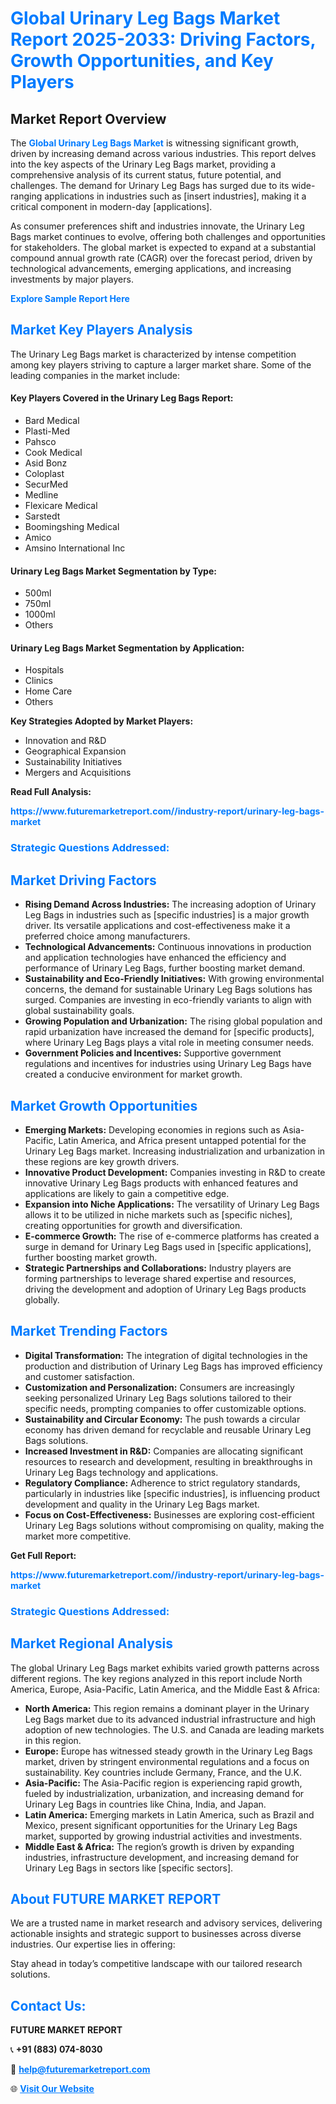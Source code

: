 <h1 style="color: #007BFF;">Global Urinary Leg Bags Market Report 2025-2033: Driving Factors, Growth Opportunities, and Key Players</h1>

<section id="overview">
<h2>Market Report Overview</h2>
<p>The <a href="https://www.futuremarketreport.com//industry-report/urinary-leg-bags-market" style="color: #007BFF; text-decoration: none;"><strong>Global Urinary Leg Bags Market</strong></a> is witnessing significant growth, driven by increasing demand across various industries. This report delves into the key aspects of the Urinary Leg Bags market, providing a comprehensive analysis of its current status, future potential, and challenges. The demand for Urinary Leg Bags has surged due to its wide-ranging applications in industries such as [insert industries], making it a critical component in modern-day [applications].</p>
<p>As consumer preferences shift and industries innovate, the Urinary Leg Bags market continues to evolve, offering both challenges and opportunities for stakeholders. The global market is expected to expand at a substantial compound annual growth rate (CAGR) over the forecast period, driven by technological advancements, emerging applications, and increasing investments by major players.</p>
</section>

<section id="overview">
<p><a href="https://www.futuremarketreport.com//request-sample/reportId=77557" style="color: #007BFF; text-decoration: none;"><strong>Explore Sample Report Here</strong></a></p>
</section>

<section id="key-players">
<h2 style="color: #007BFF;">Market Key Players Analysis</h2>
<p>The Urinary Leg Bags market is characterized by intense competition among key players striving to capture a larger market share. Some of the leading companies in the market include:</p>
<h4>Key Players Covered in the Urinary Leg Bags Report:</h4>
<ul><li>Bard Medical</li><li>Plasti-Med</li><li>Pahsco</li><li>Cook Medical</li><li>Asid Bonz</li><li>Coloplast</li><li>SecurMed</li><li>Medline</li><li>Flexicare Medical</li><li>Sarstedt</li><li>Boomingshing Medical</li><li>Amico</li><li>Amsino International Inc</li></ul>
<h4>Urinary Leg Bags Market Segmentation by Type:</h4>
<ul><li>500ml</li><li>750ml</li><li>1000ml</li><li>Others</li></ul>

<h4>Urinary Leg Bags Market Segmentation by Application:</h4>
<ul><li>Hospitals</li><li>Clinics</li><li>Home Care</li><li>Others</li></ul>
<p><strong>Key Strategies Adopted by Market Players:</strong></p>
<ul>
<li>Innovation and R&D</li>
<li>Geographical Expansion</li>
<li>Sustainability Initiatives</li>
<li>Mergers and Acquisitions</li>
</ul>
</section>

<section>
<p><strong>Read Full Analysis: </strong></p><a href="https://www.futuremarketreport.com//industry-report/urinary-leg-bags-market" style="color: #007BFF; text-decoration: none;"><strong>https://www.futuremarketreport.com//industry-report/urinary-leg-bags-market</strong></a>
<h3 style="color: #007BFF;">Strategic Questions Addressed:</h3>
</section>

<section id="driving-factors">
<h2 style="color: #007BFF;">Market Driving Factors</h2>
<ul>
<li><strong>Rising Demand Across Industries:</strong> The increasing adoption of Urinary Leg Bags in industries such as [specific industries] is a major growth driver. Its versatile applications and cost-effectiveness make it a preferred choice among manufacturers.</li>
<li><strong>Technological Advancements:</strong> Continuous innovations in production and application technologies have enhanced the efficiency and performance of Urinary Leg Bags, further boosting market demand.</li>
<li><strong>Sustainability and Eco-Friendly Initiatives:</strong> With growing environmental concerns, the demand for sustainable Urinary Leg Bags solutions has surged. Companies are investing in eco-friendly variants to align with global sustainability goals.</li>
<li><strong>Growing Population and Urbanization:</strong> The rising global population and rapid urbanization have increased the demand for [specific products], where Urinary Leg Bags plays a vital role in meeting consumer needs.</li>
<li><strong>Government Policies and Incentives:</strong> Supportive government regulations and incentives for industries using Urinary Leg Bags have created a conducive environment for market growth.</li>
</ul>
</section>

<section id="growth-opportunities">
<h2 style="color: #007BFF;">Market Growth Opportunities</h2>
<ul>
<li><strong>Emerging Markets:</strong> Developing economies in regions such as Asia-Pacific, Latin America, and Africa present untapped potential for the Urinary Leg Bags market. Increasing industrialization and urbanization in these regions are key growth drivers.</li>
<li><strong>Innovative Product Development:</strong> Companies investing in R&D to create innovative Urinary Leg Bags products with enhanced features and applications are likely to gain a competitive edge.</li>
<li><strong>Expansion into Niche Applications:</strong> The versatility of Urinary Leg Bags allows it to be utilized in niche markets such as [specific niches], creating opportunities for growth and diversification.</li>
<li><strong>E-commerce Growth:</strong> The rise of e-commerce platforms has created a surge in demand for Urinary Leg Bags used in [specific applications], further boosting market growth.</li>
<li><strong>Strategic Partnerships and Collaborations:</strong> Industry players are forming partnerships to leverage shared expertise and resources, driving the development and adoption of Urinary Leg Bags products globally.</li>
</ul>
</section>

<section id="trending-factors">
<h2 style="color: #007BFF;">Market Trending Factors</h2>
<ul>
<li><strong>Digital Transformation:</strong> The integration of digital technologies in the production and distribution of Urinary Leg Bags has improved efficiency and customer satisfaction.</li>
<li><strong>Customization and Personalization:</strong> Consumers are increasingly seeking personalized Urinary Leg Bags solutions tailored to their specific needs, prompting companies to offer customizable options.</li>
<li><strong>Sustainability and Circular Economy:</strong> The push towards a circular economy has driven demand for recyclable and reusable Urinary Leg Bags solutions.</li>
<li><strong>Increased Investment in R&D:</strong> Companies are allocating significant resources to research and development, resulting in breakthroughs in Urinary Leg Bags technology and applications.</li>
<li><strong>Regulatory Compliance:</strong> Adherence to strict regulatory standards, particularly in industries like [specific industries], is influencing product development and quality in the Urinary Leg Bags market.</li>
<li><strong>Focus on Cost-Effectiveness:</strong> Businesses are exploring cost-efficient Urinary Leg Bags solutions without compromising on quality, making the market more competitive.</li>
</ul>
</section>

<section>
<p><strong>Get Full Report: </strong></p><a href="https://www.futuremarketreport.com//industry-report/urinary-leg-bags-market" style="color: #007BFF; text-decoration: none;"><strong>https://www.futuremarketreport.com//industry-report/urinary-leg-bags-market</strong></a>
<h3 style="color: #007BFF;">Strategic Questions Addressed:</h3>
</section>


<section id="regional-analysis">
<h2 style="color: #007BFF;">Market Regional Analysis</h2>
<p>The global Urinary Leg Bags market exhibits varied growth patterns across different regions. The key regions analyzed in this report include North America, Europe, Asia-Pacific, Latin America, and the Middle East & Africa:</p>
<ul>
<li><strong>North America:</strong> This region remains a dominant player in the Urinary Leg Bags market due to its advanced industrial infrastructure and high adoption of new technologies. The U.S. and Canada are leading markets in this region.</li>
<li><strong>Europe:</strong> Europe has witnessed steady growth in the Urinary Leg Bags market, driven by stringent environmental regulations and a focus on sustainability. Key countries include Germany, France, and the U.K.</li>
<li><strong>Asia-Pacific:</strong> The Asia-Pacific region is experiencing rapid growth, fueled by industrialization, urbanization, and increasing demand for Urinary Leg Bags in countries like China, India, and Japan.</li>
<li><strong>Latin America:</strong> Emerging markets in Latin America, such as Brazil and Mexico, present significant opportunities for the Urinary Leg Bags market, supported by growing industrial activities and investments.</li>
<li><strong>Middle East & Africa:</strong> The region’s growth is driven by expanding industries, infrastructure development, and increasing demand for Urinary Leg Bags in sectors like [specific sectors].</li>
</ul>
</section>

<footer>
<h2 style="color: #007BFF;">About FUTURE MARKET REPORT</h2>
<p>We are a trusted name in market research and advisory services, delivering actionable insights and strategic support to businesses across diverse industries. Our expertise lies in offering:</p>

<p>Stay ahead in today’s competitive landscape with our tailored research solutions.</p>

<h2 style="color: #007BFF;">Contact Us:</h2>
<p><strong>FUTURE MARKET REPORT</strong></p>
<p>📞 <strong>+91 (883) 074-8030</strong></p>
<p>📧 <strong><a href="mailto:help@futuremarketreport.com" style="color: #007BFF;">help@futuremarketreport.com</a></strong></p>
<p>🌐 <strong><a href="https://www.futuremarketreport.com/" style="color: #007BFF;">Visit Our Website</a></strong></p>
</footer>